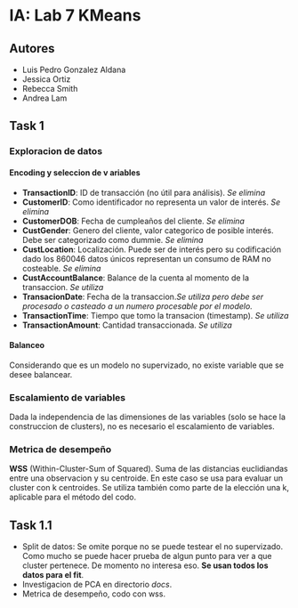 # IA: Lab 7 KMeans

## Autores
- Luis Pedro Gonzalez Aldana
- Jessica Ortiz
- Rebecca Smith
- Andrea Lam

## Task 1
### Exploracion de datos

#### Encoding y seleccion de v  ariables
- **TransactionID**: ID de transacción (no útil para análisis). *Se elimina*
- **CustomerID**: Como identificador no representa un valor de interés. *Se elimina*
- **CustomerDOB**: Fecha de cumpleaños del cliente. *Se elimina*
- **CustGender**: Genero del cliente, valor categorico de posible interés. Debe ser categorizado como dummie. *Se elimina* 
- **CustLocation**: Localización. Puede ser de interés pero su codificación dado los 860046 datos únicos representan un consumo de RAM no costeable. *Se elimina*
- **CustAccountBalance**: Balance de la cuenta al momento de la transaccion. *Se utiliza*
- **TransacionDate**: Fecha de la transaccion.*Se utiliza pero debe ser procesado o casteado a un numero procesable por el modelo.* 
- **TransactionTime**: Tiempo que tomo la transacion (timestamp). *Se utiliza*
- **TransactionAmount**: Cantidad transaccionada. *Se utiliza*
#### Balanceo
Considerando que es un modelo no supervizado, no existe variable que se desee balancear. 
### Escalamiento de variables
Dada la independencia de las dimensiones de las variables (solo se hace la construccion de clusters), no es necesario el escalamiento de variables. 
### Metrica de desempeño
**WSS**
(Within-Cluster-Sum of Squared). Suma de las distancias euclidiandas entre una observacion y su centroide. En este caso se usa para evaluar un cluster con k centroides. Se utiliza también como parte de la elección una k, aplicable para el método del codo. 

## Task 1.1
- Split de datos: Se omite porque no se puede testear el no supervizado. Como mucho se puede hacer prueba de algun punto para ver a que cluster pertenece. De momento no interesa eso. **Se usan todos los datos para el fit**.
- Investigacion de PCA en directorio _docs_.
- Metrica de desempeño, codo con wss.

